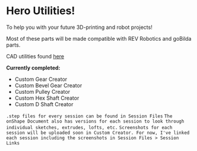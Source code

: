 # Hero Utilities!
To help you with your future 3D-printing and robot projects!

Most of these parts will be made compatible with REV Robotics and goBilda parts.

CAD utilities found [here](https://cad.onshape.com/documents/8e83f83d8b42b59539b97f6f/w/cf64089bb8ef87dc1de6fea3/e/7d0aeeedd9cee8e819952242?renderMode=0&uiState=668622971ccbe10d719334e0)

**Currently completed:**
 - Custom Gear Creator
 - Custom Bevel Gear Creator
 - Custom Pulley Creator
 - Custom Hex Shaft Creator
 - Custom D Shaft Creator

``.step files for every session can be found in Session Files``
``The onShape Document also has versions for each session to look through individual sketches, extrudes, lofts, etc.``
``Screenshots for each session will be uploaded soon in Custom Creator. For now, I've linked each session including the screenshots in Session Files > Session Links``